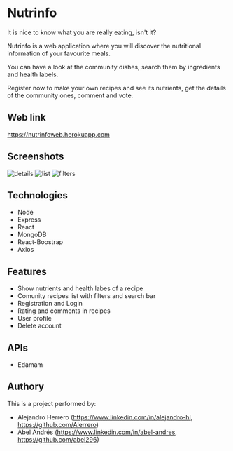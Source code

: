 # Nutrinfo
It is nice to know what you are really eating, isn't it? 

Nutrinfo is a web application where you will discover the nutritional information of your favourite meals.

You can have a look at the community dishes, search them by ingredients and health labels.

Register now to make your own recipes and see its nutrients, get the details of the community ones, comment and vote.

## Web link
https://nutrinfoweb.herokuapp.com

## Screenshots
![details](https://res.cloudinary.com/abel-av/image/upload/v1618498026/nutrinfo/nutrinfo_details6_hsdreg.png)
![list](https://res.cloudinary.com/abel-av/image/upload/v1616114243/nutrinfo/nutrinfo_list3_e7rc7l.png)
![filters](https://res.cloudinary.com/abel-av/image/upload/v1616110391/nutrinfo/nutrinfo_filters_mcao9s.png)

## Technologies
* Node
* Express
* React
* MongoDB
* React-Boostrap
* Axios

## Features
* Show nutrients and health labes of a recipe
* Comunity recipes list with filters and search bar
* Registration and Login
* Rating and comments in recipes
* User profile
* Delete account

## APIs
* Edamam

## Authory
This is a project performed by:
* Alejandro Herrero (https://www.linkedin.com/in/alejandro-hl, https://github.com/Alerrero)
* Abel Andrés (https://www.linkedin.com/in/abel-andres, https://github.com/abel296)

